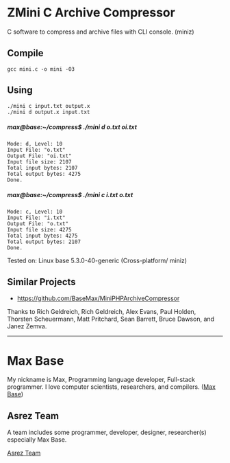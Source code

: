 # ZMini C Archive Compressor

C software to compress and archive files with CLI console. (miniz)

## Compile

```
gcc mini.c -o mini -O3
```

## Using

```
./mini c input.txt output.x
./mini d output.x input.txt
```

##### max@base:~/compress$ ./mini d o.txt oi.txt

```
Mode: d, Level: 10
Input File: "o.txt"
Output File: "oi.txt"
Input file size: 2107
Total input bytes: 2107
Total output bytes: 4275
Done.
```

##### max@base:~/compress$ ./mini c i.txt o.txt

```
Mode: c, Level: 10
Input File: "i.txt"
Output File: "o.txt"
Input file size: 4275
Total input bytes: 4275
Total output bytes: 2107
Done.
```

Tested on: Linux base 5.3.0-40-generic (Cross-platform/ miniz)

## Similar Projects

- https://github.com/BaseMax/MiniPHPArchiveCompressor

Thanks to Rich Geldreich, Rich Geldreich, Alex Evans, Paul Holden, Thorsten Scheuermann, Matt Pritchard, Sean Barrett, Bruce Dawson, and Janez Zemva.

---------

# Max Base

My nickname is Max, Programming language developer, Full-stack programmer. I love computer scientists, researchers, and compilers. ([Max Base](https://maxbase.org/))

## Asrez Team

A team includes some programmer, developer, designer, researcher(s) especially Max Base.

[Asrez Team](https://www.asrez.com/)

